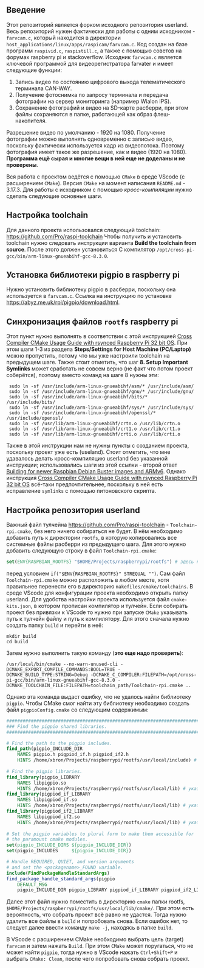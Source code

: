 ## Введение
Этот репозиторий является форком исходного репозитория userland.
Весь репозиторий нужен фактически для работы с одним исходником - `farvcam.c`, который находится в директории `host_applications/linux/apps/raspicam/farvcam.c`. Код создан на базе программ `raspivid.c`, `raspistill.c`, а также с помощью советов на форумах raspberry pi и stackoverflow.
Исходник `farvcam.c` является ключевой программой для видеорегистратора farvater и имеет следующие функции:
1. Запись видео по состоянию цифрового выхода телематического терминала CAN-WAY.
2. Получение фотоснимка по запросу терминала и передача фотографии на сервер мониторинга (например Wialon IPS).
3. Сохранение фотографий и видео на SD-карте расберри, при этом файлы сохраняются в папке, работающей как образ флеш-накопителя.

Разрешение видео по умолчанию - 1920 на 1080. Получение фотографии можно выполнять одновременно с записью видео, поскольку фактически используется кадр из видеопотока. Поэтому фотография имеет такое же разрешение, как и видео (1920 на 1080).
**Программа ещё сырая и многие вещи в ней еще не доделаны и не проверены**.

Вся работа с проектом ведётся с помощью `CMake` в среде VScode (с расширением `CMake`). Версия `CMake` на момент написания `README.md` - 3.17.3.
Для работы с исходником с помощью *кросс-компиляции* нужно сделать следующие основные шаги.
## Настройка toolchain
Для данного проекта использовался следующий toolchain: https://github.com/Pro/raspi-toolchain
Чтобы получить и установить toolchain нужно следовать инструкции варианта **Build the toolchain from source**. После этого должен установиться С компилятор `/opt/cross-pi-gcc/bin/arm-linux-gnueabihf-gcc-8.3.0`.
## Установка библиотеки pigpio в raspberry pi
Нужно установить библиотеку pigpio в расберри, поскольку она используется в `farvcam.c`. Ссылка на инструкцию по установке https://abyz.me.uk/rpi/pigpio/download.html.
## Синхронизация файлов `rootfs` raspberry pi
Этот пункт нужно выполнять в соответствии с этой инструкцией [Cross Compiler CMake Usage Guide with rsynced Raspberry Pi 32 bit OS](https://github.com/abhiTronix/raspberry-pi-cross-compilers/wiki/Cross-Compiler-CMake-Usage-Guide-with-rsynced-Raspberry-Pi-32-bit-OS#cross-compiler-cmake-usage-guide-with-rsynced-raspberry-pi-32-bit-os). При этом шаги 1-3 из раздела **Steps/Settings for Host Machine (PC/Laptop)** можно пропустить, потому что мы уже настроили toolchain на предыдущем шаге. Также стоит отметить, что шаг **8. Setup Important Symlinks** может сработать не совсем верно (не факт что потом проект соберётся), поэтому вместо команд на шаге 8 нужны эти:
```
 sudo ln -sf /usr/include/arm-linux-gnueabihf/asm/* /usr/include/asm/
 sudo ln -sf /usr/include/arm-linux-gnueabihf/gnu/* /usr/include/gnu/
 sudo ln -sf /usr/include/arm-linux-gnueabihf/bits/* /usr/include/bits/
 sudo ln -sf /usr/include/arm-linux-gnueabihf/sys/* /usr/include/sys/
 sudo ln -sf /usr/include/arm-linux-gnueabihf/openssl/* /usr/include/openssl/
 sudo ln -sf /usr/lib/arm-linux-gnueabihf/crtn.o /usr/lib/crtn.o
 sudo ln -sf /usr/lib/arm-linux-gnueabihf/crt1.o /usr/lib/crt1.o
 sudo ln -sf /usr/lib/arm-linux-gnueabihf/crti.o /usr/lib/crti.o
 ```
 Также в этой инструкции нам не нужны пункты с созданием проекта, поскольку проект уже есть (useland). 
 Стоит отметить, что мне удавалось делать кросс-компиляцию userland без указанной инструкции; использовались шаги из этой ссылки - второй ответ [Building for newer Raspbian Debian Buster images and ARMv6](https://stackoverflow.com/questions/19162072/how-to-install-the-raspberry-pi-cross-compiler-on-my-linux-host-machine). Однако инструкция [Cross Compiler CMake Usage Guide with rsynced Raspberry Pi 32 bit OS](https://github.com/abhiTronix/raspberry-pi-cross-compilers/wiki/Cross-Compiler-CMake-Usage-Guide-with-rsynced-Raspberry-Pi-32-bit-OS#cross-compiler-cmake-usage-guide-with-rsynced-raspberry-pi-32-bit-os) всё-таки предпочтительнее, поскольку в ней есть исправление `symlinks` с помощью питоновского скрипта. 
## Настройка репозитория userland
Важный файл тулчейна https://github.com/Pro/raspi-toolchain - `Toolchain-rpi.cmake`, без него ничего собираться не будет. В нём необходимо добавить путь к директории `rootfs`, в которую копировались все системные файлы расберри из предыдущего шага. Для этого нужно добавить следующую строку в файл `Toolchain-rpi.cmake`:
```cmake
set(ENV{RASPBIAN_ROOTFS} "$HOME/Projects/raspberrypi/rootfs") # здесь нужно указать путь к директории rootfs
```
перед условием `if("$ENV{RASPBIAN_ROOTFS}" STREQUAL "")`.
Сам файл `Toolchain-rpi.cmake` можно расположить в любом месте, хотя правильнее перенести его в директорию `makefiles/cmake/toolchains`.
В среде VScode для конфигурации проекта необходимо открыть папку userland. Для удобства настройки проекта используется файл `cmake-kits.json`, в котором прописан компилятор и тулчейн. Если собирать проект без привязки к VScode то нужно при запуске `CMake` указывать путь к тулчейн файлу и путь к компилятору. Для этого сначала нужно создать папку `build` и перейти в неё:
```
mkdir build
cd build
```
Затем нужно выполнить такую команду (**это еще надо проверить**):
```
/usr/local/bin/cmake --no-warn-unused-cli -DCMAKE_EXPORT_COMPILE_COMMANDS:BOOL=TRUE -DCMAKE_BUILD_TYPE:STRING=Debug -DCMAKE_C_COMPILER:FILEPATH=/opt/cross-pi-gcc/bin/arm-linux-gnueabihf-gcc-8.3.0 -DCMAKE_TOOLCHAIN_FILE:FILEPATH=toolchain_path/Toolchain-rpi.cmake ..
```
Однако эта команда выдаст ошибку, что не удалось найти библиотеку `pigpio`. Чтобы CMake смог найти эту библиотеку необходимо создать файл `pigpioConfig.cmake` со следующим содержимым:
```cmake
################################################################################
### Find the pigpio shared libraries.
################################################################################

# Find the path to the pigpio includes.
find_path(pigpio_INCLUDE_DIR 
    NAMES pigpio.h pigpiod_if.h pigpiod_if2.h
    HINTS /home/xbron/Projects/raspberrypi/rootfs/usr/local/include) # указывается путь к include, где установлены заголовочные файлы в rootfs
    
# Find the pigpio libraries.
find_library(pigpio_LIBRARY 
    NAMES libpigpio.so
    HINTS /home/xbron/Projects/raspberrypi/rootfs/usr/local/lib) # указывается путь к lib, где установлены файлы библиотеки в rootfs
find_library(pigpiod_if_LIBRARY 
    NAMES libpigpiod_if.so
    HINTS /home/xbron/Projects/raspberrypi/rootfs/usr/local/lib) # указывается путь к lib, где установлены файлы библиотеки в rootfs
find_library(pigpiod_if2_LIBRARY 
    NAMES libpigpiod_if2.so
    HINTS /home/xbron/Projects/raspberrypi/rootfs/usr/local/lib) # указывается путь к lib, где установлены файлы библиотеки в rootfs
    
# Set the pigpio variables to plural form to make them accessible for 
# the paramount cmake modules.
set(pigpio_INCLUDE_DIRS ${pigpio_INCLUDE_DIR})
set(pigpio_INCLUDES     ${pigpio_INCLUDE_DIR})

# Handle REQUIRED, QUIET, and version arguments 
# and set the <packagename>_FOUND variable.
include(FindPackageHandleStandardArgs)
find_package_handle_standard_args(pigpio 
    DEFAULT_MSG 
    pigpio_INCLUDE_DIR pigpio_LIBRARY pigpiod_if_LIBRARY pigpiod_if2_LIBRARY)
```
Далее этот файл нужно поместить в директорию `cmake` папки rootfs, `$HOME/Projects/raspberrypi/rootfs/usr/local/lib/cmake/`.
При этом есть вероятность, что собрать проект всё равно не удастся. Тогда нужно удалить все файлы в `build` и попробовать снова. Если ошибок нет, то следует далее ввести команду `make -j`, находясь в папке `build`.

В VScode с расширением CMake необходимо выбрать цель (target) `farvcam` и затем нажать `Build`. При этом `CMake` может поругаться, что не может найти `pigpio`, тогда нужно в VScode нажать `Сtrl+Shift+P` и выбрать `CMake: Clean`, после чего попробовать снова собрать проект.
